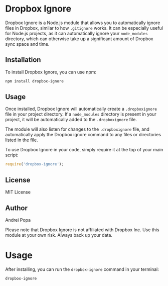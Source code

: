 # Dropbox Ignore

Dropbox Ignore is a Node.js module that allows you to automatically ignore files in Dropbox, similar to how `.gitignore` works. It can be especially useful for Node.js projects, as it can automatically ignore your `node_modules` directory, which can otherwise take up a significant amount of Dropbox sync space and time.

## Installation

To install Dropbox Ignore, you can use npm:

```bash
npm install dropbox-ignore
```

## Usage

Once installed, Dropbox Ignore will automatically create a `.dropboxignore` file in your project directory. If a `node_modules` directory is present in your project, it will be automatically added to the `.dropboxignore` file. 

The module will also listen for changes to the `.dropboxignore` file, and automatically apply the Dropbox ignore command to any files or directories listed in the file.

To use Dropbox Ignore in your code, simply require it at the top of your main script:

```javascript
require('dropbox-ignore');
```

## License

MIT License

## Author

Andrei Popa

Please note that Dropbox Ignore is not affiliated with Dropbox Inc. Use this module at your own risk. Always back up your data.

# Usage

After installing, you can run the `dropbox-ignore` command in your terminal:

```bash
dropbox-ignore
